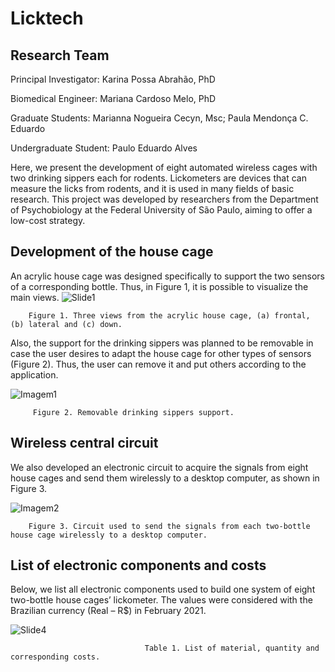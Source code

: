 # Licktech

## Research Team
Principal Investigator: Karina Possa Abrahão, PhD

Biomedical Engineer: Mariana Cardoso Melo, PhD

Graduate Students:
        Marianna Nogueira Cecyn, Msc;
        Paula Mendonça C. Eduardo
        
        
Undergraduate Student:
        Paulo Eduardo Alves



Here, we present the development of eight automated wireless cages with two drinking sippers each for rodents. Lickometers are devices that can measure the licks from rodents, and it is used in many fields of basic research. This project was developed by researchers from the Department of Psychobiology at the Federal University of São Paulo, aiming to offer a low-cost strategy.

## Development of the house cage

An acrylic house cage was designed specifically to support the two sensors of a corresponding bottle. Thus, in Figure 1, it is possible to visualize the main views.
![Slide1](https://user-images.githubusercontent.com/85952093/122779391-31ec0700-d284-11eb-868e-625fe5094bbe.PNG)

        Figure 1. Three views from the acrylic house cage, (a) frontal, (b) lateral and (c) down.

Also, the support for the drinking sippers was planned to be removable in case the user desires to adapt the house cage for other types of sensors (Figure 2). Thus, the user can remove it and put others according to the application.

   ![Imagem1](https://user-images.githubusercontent.com/85952093/122779633-6eb7fe00-d284-11eb-8762-4962317c3b70.png)

         Figure 2. Removable drinking sippers support.
 
##   	Wireless central circuit
 
We also developed an electronic circuit to acquire the signals from eight house cages and send them wirelessly to a desktop computer, as shown in Figure 3.

![Imagem2](https://user-images.githubusercontent.com/85952093/122780140-f0a82700-d284-11eb-8ff8-07deadedaec1.png)

        Figure 3. Circuit used to send the signals from each two-bottle house cage wirelessly to a desktop computer.
    
 ## List of electronic components and costs
Below, we list all electronic components used to build one system of eight two-bottle house cages’ lickometer. The values were considered with the Brazilian currency (Real – R$) in February 2021.

![Slide4](https://user-images.githubusercontent.com/85952093/122781287-079b4900-d286-11eb-95c8-e201c320287f.PNG)
                                
                                  Table 1. List of material, quantity and corresponding costs.
